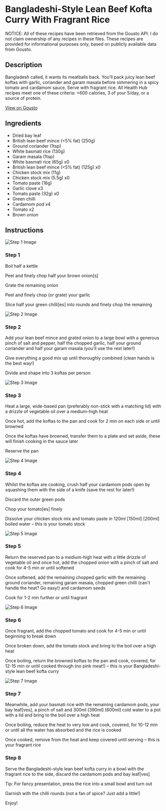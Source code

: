 # Bangladeshi-Style Lean Beef Kofta Curry With Fragrant Rice

NOTICE: All of these recipes have been retrieved from the Gousto API. I do not claim ownership of any recipes in these files. These recipes are provided for informational purposes only, based on publicly available data from Gousto.

## Description

Bangladesh called, it wants its meatballs back. You’ll pack juicy lean beef koftas with garlic, coriander and garam masala before simmering in a spicy tomato and cardamom sauce. Serve with fragrant rice. All Health Hub recipes meet one of these criteria: <600 calories, 3 of your 5/day, or a source of protein.

[View on Gousto](https://www.gousto.co.uk/recipes/cookbook/bangladeshi-style-lean-beef-kofta-curry-with-fragrant-rice)

## Ingredients

- Dried bay leaf
- British lean beef mince (<5% fat) (250g)
- Ground coriander (1tsp)
- White basmati rice (130g)
- Garam masala (1tsp)
- White basmati rice (65g) x0
- British lean beef mince (<5% fat) (125g) x0
- Chicken stock mix (11g)
- Chicken stock mix (5.5g) x0
- Tomato paste (16g)
- Garlic clove x3
- Tomato paste (32g) x0
- Green chilli
- Cardamom pod x4
- Tomato x2
- Brown onion

## Instructions

![Step 1 Image](https://production-media.gousto.co.uk/cms/recipe-step-image/step-1-1702404304705-x200.jpg)

### Step 1

Boil half a kettle

Peel and finely chop half your brown onion[s]

Grate the remaining onion

Peel and finely chop (or grate) your garlic

Slice half your green chilli[es] into rounds and finely chop the remaining

![Step 2 Image](https://production-media.gousto.co.uk/cms/recipe-step-image/step-2-1702404310534-x200.jpg)

### Step 2

Add your lean beef mince and grated onion to a large bowl with a generous pinch of salt and pepper, half the chopped garlic, half your ground coriander and half your garam masala (you'll use the rest later!)

Give everything a good mix up until thoroughly combined (clean hands is the best way!)

Divide and shape into 3 koftas per person

![Step 3 Image](https://production-media.gousto.co.uk/cms/recipe-step-image/step-3-1702404324281-x200.jpg)

### Step 3

Heat a large, wide-based pan (preferably non-stick with a matching lid) with a drizzle of vegetable oil over a medium-high heat

Once hot, add the koftas to the pan and cook for 2 min on each side or until browned

Once the koftas have browned, transfer them to a plate and set aside, these will finish cooking in the sauce later

Reserve the pan

![Step 4 Image](https://production-media.gousto.co.uk/cms/recipe-step-image/step-4-1702404335148-x200.jpg)

### Step 4

Whilst the koftas are cooking, crush half your<span class="text-danger"> </span>cardamom pods open by squashing them with the side of a knife (save the rest for later!)

Discard the outer green pods

Chop your tomato[es] finely

Dissolve your chicken stock mix and tomato paste in 120ml <span class="text-purple">[150ml]<span class="text-danger"> </span>[200ml]</span> boiled water – this is your tomato stock

![Step 5 Image](https://production-media.gousto.co.uk/cms/recipe-step-image/step-5-1702404344551-x200.jpg)

### Step 5

Return the reserved pan to a medium-high heat with a little drizzle of vegetable oil and once hot, add the chopped onion with a pinch of salt and cook for 4-5 min or until softened

Once softened, add the remaining chopped garlic with the remaining ground coriander, remaining garam masala, chopped green chilli (can't handle the heat? Go easy!) and cardamom seeds

Cook for 1-2 min further or until fragrant

![Step 6 Image](https://production-media.gousto.co.uk/cms/recipe-step-image/step-6-1702404350829-x200.jpg)

### Step 6

Once fragrant, add the chopped tomato and cook for 4-5 min or until beginning to break down

Once broken down, add the tomato stock and bring to the boil over a high heat

Once boiling, return the browned koftas to the pan and cook, covered, for 12-15 min or until cooked through (no pink meat!) – this is your Bangladeshi-style lean beef kofta curry

![Step 7 Image](https://production-media.gousto.co.uk/cms/recipe-step-image/step-7-1702404357766-x200.jpg)

### Step 7

Meanwhile, add your basmati rice with the remaining cardamom pods, your bay leaf[ves], a pinch of<span class="text-danger"> </span>salt and 300ml <span class="text-purple">[390ml]</span> <span class="text-danger">[600ml] </span>cold water to a pot with a lid and bring to the boil over a high heat

Once boiling, reduce the heat to very low and cook, covered, for 10-12 min or until all the water has absorbed and the rice is cooked

Once cooked, remove from the heat and keep covered until serving – this is your fragrant rice

### Step 8

Serve the Bangladeshi-style lean beef kofta curry in a bowl with the fragrant rice to the side, discard the cardamom pods and bay leaf[ves]

Tip: For fancy presentation, press the rice into a small bowl and turn out

Garnish with the chilli rounds (not a fan of spice? Just add a little!)

Enjoy!

